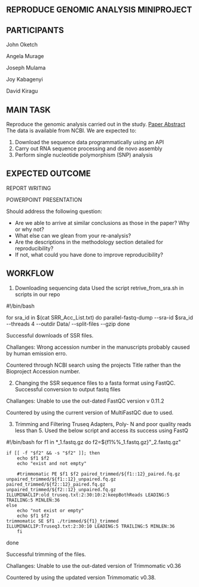## REPRODUCE GENOMIC ANALYSIS MINIPROJECT

## PARTICIPANTS
John Oketch

Angela Murage

Joseph Mulama

Joy Kabagenyi

David Kiragu

## MAIN TASK
Reproduce the genomic analysis carried out in the study. 
[Paper Abstract](https://virologyj.biomedcentral.com/articles/10.1186/s12985-018-0999-2#MOESM1)
The data is available from NCBI. We are expected to:
1. Download the sequence data programmatically using an API
2. Carry out RNA sequence processing and de novo assembly
3. Perform single nucleotide polymorphism (SNP) analysis 

## EXPECTED OUTCOME
REPORT WRITING

POWERPOINT PRESENTATION

 Should address the following question:
- Are we able to arrive at similar conclusions as those in the paper? Why or why not? 
- What else can we glean from your re-analysis?
- Are the descriptions in the methodology section detailed for reproducibility? 
- If not, what could you have done to improve reproducibility?

## **WORKFLOW**

1. Downloading sequencing data 
Used the script retrive_from_sra.sh in scripts in our repo

#!/bin/bash

for sra_id in $(cat SRR_Acc_List.txt)
do
	parallel-fastq-dump --sra-id $sra_id --threads 4 --outdir Data/ --split-files --gzip
done

Successful downloads of SSR files.

Challanges: Wrong accession number in the manuscripts probably caused by human emission erro.

Countered through NCBI search using the projects Title rather than the Bioproject Accession number. 

2. Changing the SSR sequence files to a fasta format using FastQC.
Successful conversion to output fastq files 

Challanges: Unable to use the out-dated FastQC version v 0.11.2

Countered by using the current version of MultiFastQC due to used.

3. Trimming and Filtering Truseq Adapters, Poly- N and poor quality reads less than 5.
Used the below script and access its success using FastQ

#!/bin/bash
for f1 in  *_1.fastq.gz
do
    f2=${f1%%_1.fastq.gz}"_2.fastq.gz"
        
    if [[ -f "$f2" && -s "$f2" ]]; then 
        echo $f1 $f2    	
        echo "exist and not empty"
    	
    	#trimmomatic PE $f1 $f2 paired_trimmed/${f1::12}_paired.fq.gz unpaired_trimmed/${f1::12}_unpaired.fq.gz paired_trimmed/${f2::12}_paired.fq.gz unpaired_trimmed/${f2::12}_unpaired.fq.gz ILLUMINACLIP:old_truseq.txt:2:30:10:2:keepBothReads LEADING:5 TRAILING:5 MINLEN:36 
    else
    	echo "not exist or empty" 
    	echo $f1 $f2
   	trimmomatic SE $f1 ./trimmed/${f1}_trimmed ILLUMINACLIP:Truseq3.txt:2:30:10 LEADING:5 TRAILING:5 MINLEN:36 
    	fi
done 

Successful trimming of the files.

Challanges: Unable to use the out-dated version of Trimmomatic v0.36

Countered by using the updated version Trimmomatic v0.38.

